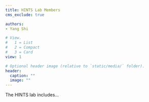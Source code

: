 ```yaml
---
title: HINTS Lab Members
cms_exclude: true

authors:
- Yang Shi

# View.
#   1 = List
#   2 = Compact
#   3 = Card
view: 1

# Optional header image (relative to `static/media/` folder).
header:
  caption: ""
  image: ""
---
```


The HINTS lab includes...